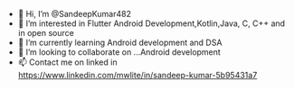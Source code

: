 - 👋 Hi, I’m @SandeepKumar482
- 👀 I’m interested in Flutter Android Development,Kotlin,Java, C, C++ and in open source
- 🌱 I’m currently learning Android development and DSA
- 💞️ I’m looking to collaborate on ...Android development 
- 📫 Contact me on linked in  https://www.linkedin.com/mwlite/in/sandeep-kumar-5b95431a7

<!---
SandeepKumar482/SandeepKumar482 is a ✨ special ✨ repository because its `README.md` (this file) appears on your GitHub profile.
You can click the Preview link to take a look at your changes.
--->
